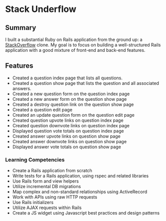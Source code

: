 # Stack Underflow

## Summary

I built a substantial Ruby on Rails application from the ground up: a [StackOverflow](http://www.stackoverflow.com) clone.  My goal is to focus on building a well-structured Rails application with a good mixture of front-end and back-end features.

## Features

- Created a question index page that lists all questions.
- Created a question show page that lists the question and all associated answers.
- Created a new question form on the question index page
- Created a new answer form on the question show page
- Created a destroy question link on the question show page
- Created a question edit page
- Created an update question form on the question edit page
- Created question upvote links on question index page
- Created question downvote links on question index page
- Displayed question vote totals on question index page
- Created answer upvote links on question show page
- Created answer downvote links on question show page
- Displayed answer vote totals on question show page

### Learning Competencies

- Create a Rails application from scratch
- Write tests for a Rails application, using rspec and related libraries
- Use Rails form and view helpers
- Utilize incremental DB migrations
- Map complex and non-standard relationships using ActiveRecord
- Work with APIs using raw HTTP requests
- Use Rails initializers
- Utilize AJAX requests within Rails
- Create a JS widget using Javascript best practices and design patterns
